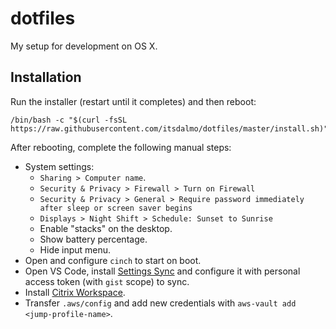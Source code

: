 # dotfiles

My setup for development on OS X.

## Installation

Run the installer (restart until it completes) and then reboot:
```
/bin/bash -c "$(curl -fsSL https://raw.githubusercontent.com/itsdalmo/dotfiles/master/install.sh)"
```

After rebooting, complete the following manual steps:
- System settings:
  - `Sharing > Computer name`.
  - `Security & Privacy > Firewall > Turn on Firewall`
  - `Security & Privacy > General > Require password immediately after sleep or screen saver begins`
  - `Displays > Night Shift > Schedule: Sunset to Sunrise`
  - Enable "stacks" on the desktop.
  - Show battery percentage.
  - Hide input menu.
- Open and configure `cinch` to start on boot.
- Open VS Code, install [Settings Sync](https://marketplace.visualstudio.com/items?itemName=Shan.code-settings-sync) and configure it with personal access token (with `gist` scope) to sync.
- Install [Citrix Workspace](https://www.citrix.no/downloads/workspace-app/mac/workspace-app-for-mac-latest.html).
- Transfer `.aws/config` and add new credentials with `aws-vault add <jump-profile-name>`.
